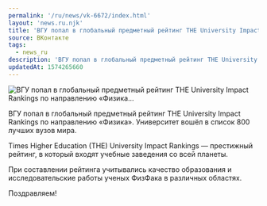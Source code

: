```yaml
---
permalink: '/ru/news/vk-6672/index.html'
layout: 'news.ru.njk'
title: 'ВГУ попал в глобальный предметный рейтинг THE University Impact Rankings по направлению «Физика'
source: ВКонтакте
tags:
  - news_ru
description: 'ВГУ попал в глобальный предметный рейтинг THE University Impact Rankings по направлению «Физика…'
updatedAt: 1574265660
---
```

![ВГУ попал в глобальный предметный рейтинг THE University Impact Rankings по направлению «Физика…](https://sun9-32.userapi.com/impg/c853624/v853624378/178daf/6xF3uBUNe_c.jpg?size=600x375&quality=96&proxy=1&sign=15b84e7e7fd9f85de7f67e4fb6385b97&c_uniq_tag=RdTncwmfRkAD589KfjvoX11MqO0w8ZFdlWRPYmaplWM&type=album)

ВГУ попал в глобальный предметный рейтинг THE University Impact Rankings по направлению «Физика». Университет вошёл в список 800 лучших вузов мира.

Times Higher Education (THE) University Impact Rankings — престижный рейтинг, в который входят учебные заведения со всей планеты.

При составлении рейтинга учитывались качество образования и исследовательские работы ученых ФизФака в различных областях.

Поздравляем!
